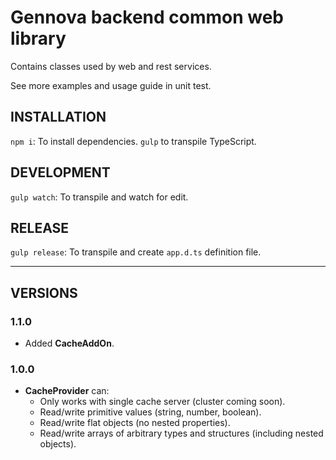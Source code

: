 # Gennova backend common web library

Contains classes used by web and rest services.

See more examples and usage guide in unit test.

## INSTALLATION

`npm i`: To install dependencies.
`gulp` to transpile TypeScript.

## DEVELOPMENT

`gulp watch`: To transpile and watch for edit.

## RELEASE

`gulp release`: To transpile and create `app.d.ts` definition file.

---
## VERSIONS

### 1.1.0
  - Added **CacheAddOn**.

### 1.0.0
* **CacheProvider** can:
  - Only works with single cache server (cluster coming soon).
  - Read/write primitive values (string, number, boolean).
  - Read/write flat objects (no nested properties).
  - Read/write arrays of arbitrary types and structures (including nested objects).